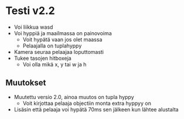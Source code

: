 # Testi v2.2
- Voi liikkua wasd
- Voi hyppiä ja maailmassa on painovoima
	- Voit hypätä vaan jos olet maassa
	- Pelaajalla on tuplahyppy
- Kamera seuraa pelaajaa loputtomasti
- Tukee tasojen hitboxeja
	- Voi olla mikä x, y tai w ja h

## Muutokset
- Muutettu versio 2.0, ainoa muutos on tupla hyppy
	- Voit kirjottaa pelaaja objectiin monta extra hyppyy on
- Lisäsin että pelaaja voi hypätä 70ms sen jälkeen kun lähtee alustalta